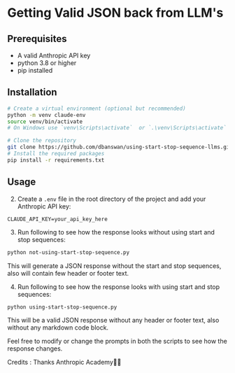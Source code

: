 # Getting Valid JSON back from LLM's

## Prerequisites

- A valid Anthropic API key
- python 3.8 or higher
- pip installed

## Installation

```bash
# Create a virtual environment (optional but recommended)
python -m venv claude-env
source venv/bin/activate
# On Windows use `venv\Scripts\activate`  or `.\venv\Scripts\activate`

# Clone the repository
git clone https://github.com/dbanswan/using-start-stop-sequence-llms.git
# Install the required packages
pip install -r requirements.txt
```

## Usage

2. Create a `.env` file in the root directory of the project and add your Anthropic API key:

```
CLAUDE_API_KEY=your_api_key_here
```

3. Run following to see how the response looks without using start and stop sequences:

```bash
python not-using-start-stop-sequence.py
```

This will generate a JSON response without the start and stop sequences, also will contain few header or footer text.

4. Run following to see how the response looks with using start and stop sequences:

```bash
python using-start-stop-sequence.py
```

This will be a valid JSON response without any header or footer text, also without any markdown code block.

Feel free to modify or change the prompts in both the scripts to see how the response changes.

Credits :
Thanks Anthropic Academy✌🏼
